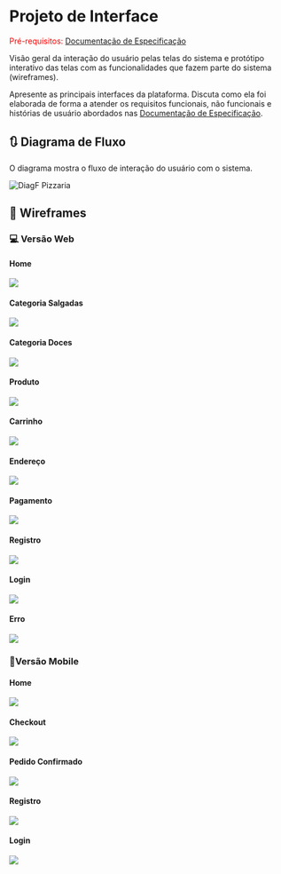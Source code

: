 
# Projeto de Interface

<span style="color:red">Pré-requisitos: <a href="2-Especificação do Projeto.md"> Documentação de Especificação</a></span>

Visão geral da interação do usuário pelas telas do sistema e protótipo interativo das telas com as funcionalidades que fazem parte do sistema (wireframes).

 Apresente as principais interfaces da plataforma. Discuta como ela foi elaborada de forma a atender os requisitos funcionais, não funcionais e histórias de usuário abordados nas <a href="2-Especificação do Projeto.md"> Documentação de Especificação</a>.

## 🔃 Diagrama de Fluxo
O diagrama mostra o fluxo de interação do usuário com o sistema.

![DiagF Pizzaria](https://github.com/ICEI-PUC-Minas-PMV-ADS/pmv-ads-2023-2-e4-proj-infra-t4-pizzaria/assets/103972585/3ac0cf2c-bd9c-40f6-a7aa-e7b7a9199ffb)



<!-- 

O diagrama apresenta o estudo do fluxo de interação do usuário com o sistema interativo e  muitas vezes sem a necessidade do desenho do design das telas da interface. Isso permite que o design das interações seja bem planejado e gere impacto na qualidade no design do wireframe interativo que será desenvolvido logo em seguida.

O diagrama de fluxo pode ser desenvolvido com “boxes” que possuem internamente a indicação dos principais elementos de interface - tais como menus e acessos - e funcionalidades, tais como editar, pesquisar, filtrar, configurar - e a conexão entre esses boxes a partir do processo de interação. Você pode ver mais explicações e exemplos https://www.lucidchart.com/blog/how-to-make-a-user-flow-diagram.

![Exemplo de Diagrama de Fluxo](img/diagramafluxo2.jpg)

As referências abaixo irão auxiliá-lo na geração do artefato “Diagramas de Fluxo”.

> **Links Úteis**:
> - [Fluxograma online: seis sites para fazer gráfico sem instalar nada | Produtividade | TechTudo](https://www.techtudo.com.br/listas/2019/03/fluxograma-online-seis-sites-para-fazer-grafico-sem-instalar-nada.ghtml)

-->



## 📰 Wireframes
<!-- 
![Exemplo de Wireframe](img/wireframe-example.png)

São protótipos usados em design de interface para sugerir a estrutura de um site web e seu relacionamentos entre suas páginas. Um wireframe web é uma ilustração semelhante do layout de elementos fundamentais na interface.
 
> **Links Úteis**:
> - [Protótipos vs Wireframes](https://www.nngroup.com/videos/prototypes-vs-wireframes-ux-projects/)
> - [Ferramentas de Wireframes](https://rockcontent.com/blog/wireframes/)
> - [MarvelApp](https://marvelapp.com/developers/documentation/tutorials/)
> - [Figma](https://www.figma.com/)
> - [Adobe XD](https://www.adobe.com/br/products/xd.html#scroll)
> - [Axure](https://www.axure.com/edu) (Licença Educacional)
> - [InvisionApp](https://www.invisionapp.com/) (Licença Educacional)
-->


<div>
 <h3>💻 Versão Web</h3>
<h4>Home</h4>
<img src="https://github.com/ICEI-PUC-Minas-PMV-ADS/pmv-ads-2023-2-e4-proj-infra-t4-pizzaria/assets/103972585/14dae4c8-8156-4c65-9cec-89b7defaf553"/>

<h4>Categoria Salgadas</h4>
<img src="https://github.com/ICEI-PUC-Minas-PMV-ADS/pmv-ads-2023-2-e4-proj-infra-t4-pizzaria/assets/103972585/ee3f8e9c-5be8-4a1e-be16-5e494b0d567f"/>

<h4>Categoria Doces</h4>
<img src="https://github.com/ICEI-PUC-Minas-PMV-ADS/pmv-ads-2023-2-e4-proj-infra-t4-pizzaria/assets/103972585/79543ee4-369e-4cdc-9d88-7b062472ef44"/>

<h4>Produto</h4>
<img src="https://github.com/ICEI-PUC-Minas-PMV-ADS/pmv-ads-2023-2-e4-proj-infra-t4-pizzaria/assets/103972585/d1696677-d647-4780-955d-146a31441e08"/>

<h4>Carrinho</h4>
<img src="https://github.com/ICEI-PUC-Minas-PMV-ADS/pmv-ads-2023-2-e4-proj-infra-t4-pizzaria/assets/103972585/4899078e-223c-4eef-87a7-aca2d6cf17b7"/>

<h4>Endereço</h4>
<img src="https://github.com/ICEI-PUC-Minas-PMV-ADS/pmv-ads-2023-2-e4-proj-infra-t4-pizzaria/assets/103972585/899d51db-8509-45f7-9fa1-c17149e64c98"/>

<h4>Pagamento</h4>
<img src="https://github.com/ICEI-PUC-Minas-PMV-ADS/pmv-ads-2023-2-e4-proj-infra-t4-pizzaria/assets/103972585/e9bdb934-414c-4676-be00-9580c6645b9e"/>

<h4>Registro</h4>
<img src="https://github.com/ICEI-PUC-Minas-PMV-ADS/pmv-ads-2023-2-e4-proj-infra-t4-pizzaria/assets/103972585/9a659461-ae8f-467b-b358-b8b28f1157c3"/>

<h4>Login</h4>
<img src="https://github.com/ICEI-PUC-Minas-PMV-ADS/pmv-ads-2023-2-e4-proj-infra-t4-pizzaria/assets/103972585/13dd3286-eed5-4120-a388-e0a908460fd2"/>

<h4>Erro</h4>
<img src="https://github.com/ICEI-PUC-Minas-PMV-ADS/pmv-ads-2023-2-e4-proj-infra-t4-pizzaria/assets/103972585/7e2cb6a2-b558-493c-9db9-f31046f65ee2"/>

</div>

<div>
 <h3>📱Versão Mobile </h3>
<h4>Home</h4>
<img src="img\Home-Mobile.jpeg"/>

<h4>Checkout</h4>
<img src="img\Pedido-Mobile.jpeg"/>

<h4>Pedido Confirmado</h4>
<img src="img\Confirmacao-Mobile.jpeg"/>

<h4>Registro</h4>
<img src="img\Registro-Mobile.jpeg"/>

<h4>Login</h4>
<img src="img\Login-Mobile.jpeg"/>


</div>





